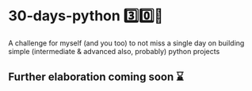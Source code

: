 # 30-days-python :three::zero::snake:
A challenge for myself (and you too) to not miss a single day on building simple (intermediate &amp; advanced also, probably) python projects

## Further elaboration coming soon :hourglass:
